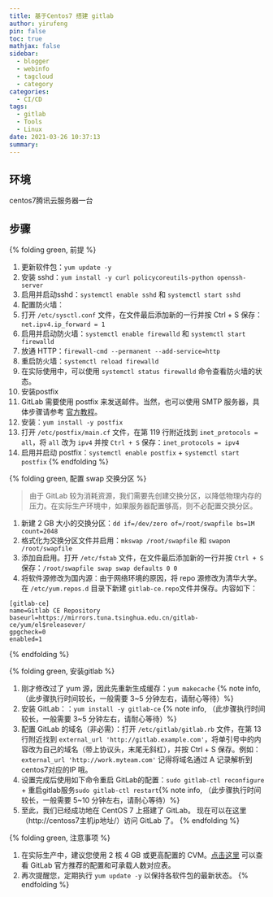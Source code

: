 ```yaml
---
title: 基于Centos7 搭建 gitlab
author: yirufeng
pin: false
toc: true
mathjax: false
sidebar:
  - blogger
  - webinfo
  - tagcloud
  - category
categories:
  - CI/CD
tags:
  - gitlab
  - Tools
  - Linux
date: 2021-03-26 10:37:13
summary:
---
```


## 环境
centos7腾讯云服务器一台

## 步骤
{% folding green, 前提 %}
1. 更新软件包：`yum update -y`
2. 安装 sshd：`yum install -y curl policycoreutils-python openssh-server`
3. 启用并启动sshd：`systemctl enable sshd` 和 `systemctl start sshd`
4. 配置防火墙：
  1. 打开 `/etc/sysctl.conf` 文件，在文件最后添加新的一行并按 Ctrl + S 保存：`net.ipv4.ip_forward = 1`
  2. 启用并启动防火墙：`systemctl enable firewalld` 和 `systemctl start firewalld`
  3. 放通 HTTP：`firewall-cmd --permanent --add-service=http`
  4. 重启防火墙：`systemctl reload firewalld`
  5. 在实际使用中，可以使用 `systemctl status firewalld` 命令查看防火墙的状态。
5. 安装postfix
  1. GitLab 需要使用 postfix 来发送邮件。当然，也可以使用 SMTP 服务器，具体步骤请参考 [官方教程](https://docs.gitlab.com/omnibus/settings/smtp.html)。
  2. 安装：`yum install -y postfix`
  3. 打开 `/etc/postfix/main.cf` 文件，在第 119 行附近找到 `inet_protocols = all`，将 `all` 改为 `ipv4` 并按 `Ctrl + S` 保存：`inet_protocols = ipv4`
  4. 启用并启动 postfix：`systemctl enable postfix` + `systemctl start postfix`
{% endfolding %}

{% folding green, 配置 swap 交换分区 %}
> 由于 GitLab 较为消耗资源，我们需要先创建交换分区，以降低物理内存的压力。在实际生产环境中，如果服务器配置够高，则不必配置交换分区。
1. 新建 2 GB 大小的交换分区：`dd if=/dev/zero of=/root/swapfile bs=1M count=2048`
2. 格式化为交换分区文件并启用：`mkswap /root/swapfile` 和 `swapon /root/swapfile`
3. 添加自启用。打开 `/etc/fstab` 文件，在文件最后添加新的一行并按 `Ctrl + S` 保存：`/root/swapfile swap swap defaults 0 0`
4. 将软件源修改为国内源：由于网络环境的原因，将 repo 源修改为清华大学。在 `/etc/yum.repos.d` 目录下新建 `gitlab-ce.repo`文件并保存。内容如下：
```
[gitlab-ce]
name=Gitlab CE Repository
baseurl=https://mirrors.tuna.tsinghua.edu.cn/gitlab-ce/yum/el$releasever/
gpgcheck=0
enabled=1
```
{% endfolding %}

{% folding green, 安装gitlab %}
1. 刚才修改过了 yum 源，因此先重新生成缓存：`yum makecache` {% note info, （此步骤执行时间较长，一般需要 3~5 分钟左右，请耐心等待）%}
2. 安装 GitLab：：`yum install -y gitlab-ce` {% note info, （此步骤执行时间较长，一般需要 3~5 分钟左右，请耐心等待）%}
3. 配置 GitLab 的域名（非必需）：打开 `/etc/gitlab/gitlab.rb` 文件，在第 13 行附近找到 `external_url 'http://gitlab.example.com'`，将单引号中的内容改为自己的域名（带上协议头，末尾无斜杠），并按 Ctrl + S 保存。例如：`external_url 'http://work.myteam.com'` 记得将域名通过 A 记录解析到 centos7对应的IP 哦。
4. 设置完成后使用如下命令重启 GitLab的配置：`sudo gitlab-ctl reconfigure` + 重启gitlab服务`sudo gitlab-ctl restart`{% note info, （此步骤执行时间较长，一般需要 5~10 分钟左右，请耐心等待）%}
5. 至此，我们已经成功地在 CentOS 7 上搭建了 GitLab。 现在可以在这里（http://centoss7主机ip地址/）访问 GitLab 了。
{% endfolding %}


{% folding green, 注意事项 %}
1. 在实际生产中，建议您使用 2 核 4 GB 或更高配置的 CVM。[点击这里](https://docs.gitlab.com/ce/install/requirements.html#cpu) 可以查看 GitLab 官方推荐的配置和可承载人数对应表。
2. 再次提醒您，定期执行 `yum update -y` 以保持各软件包的最新状态。
{% endfolding %}
<!-- more -->
